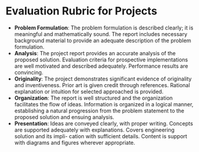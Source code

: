 # Evaluation Rubric for Projects
* __Problem Formulation__: The problem formulation is described clearly; it is meaningful and mathematically sound. The report includes necessary background material to provide an adequate description of the problem formulation.
* __Analysis__: The project report provides an accurate analysis of the proposed solution. Evaluation criteria for prospective implementations are well motivated and described adequately. Performance results are convincing.
* __Originality__: The project demonstrates significant evidence of originality and inventiveness. Prior art is given credit through references. Rational explanation or intuition for selected approached is provided.
* __Organization__: The report is well structured and the organization facilitates the flow of ideas. Information is organized in a logical manner, establishing a natural progression from the problem statement to the proposed solution and ensuing analysis.
* __Presentation__: Ideas are conveyed clearly, with proper writing. Concepts are supported adequately with explanations. Covers engineering solution and its impli- cation with sufficient details. Content is support with diagrams and figures wherever appropriate.
